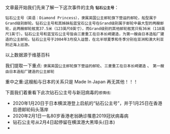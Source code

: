 文章最开始我们先来了解一下这次事件的主角 **`钻石公主号`**：

```
钻石公主号（英语：Diamond Princess），隶属英国公主邮轮旗下营运的邮轮，船型属于Grand级别邮轮。钻石公主号和其姊妹船蓝宝石公主号在Grand级别属于邮轮中最大型的两艘邮轮，此两艘邮轮舷宽37.5米（123英尺0英寸），而Grand级别的其他邮轮舷宽只有36米（118英尺1英寸）。钻石公主号和蓝宝石公主号皆由三菱重工在日本长崎建造，为第一艘由日本造船厂建造的公主邮轮。钻石公主号于2004年3月投入运营，在北半球夏季和冬季分别在亚洲和澳大利亚附近海上巡游。
```
以上数据源于维基百科

我们提取一下重点: `隶属英国公主邮轮旗下营运的邮轮`、`三菱重工在日本长崎建造` 、 `第一艘由日本造船厂建造的公主邮轮`

重中之重:这艘船与日本的关系只是 Made In Japan 再无其他！！！

下面我们着重看下此次钻石公主号与新冠病毒的`感情线`:

- 2020年1月20日于日本横滨港登上启航的“钻石公主号”，并于1月25日在香港启德邮轮码头落岸
- 2020年2月1日一名80岁香港老翁确诊罹患2019冠状病毒病
- 钻石公主号从2月4日起停留在横滨港大黑埠头(日本)
- 